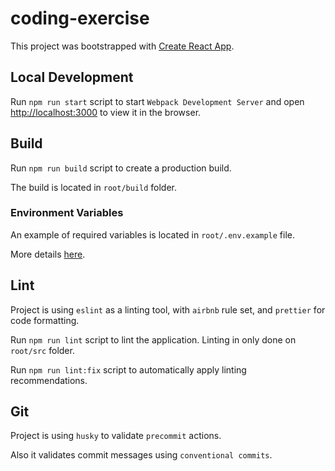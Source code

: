 # coding-exercise

This project was bootstrapped with [Create React App](https://github.com/facebook/create-react-app).

## Local Development

Run `npm run start` script to start `Webpack Development Server` and open [http://localhost:3000](http://localhost:3000) to view it in the browser.

## Build

Run `npm run build` script to create a production build.

The build is located in `root/build` folder.

### Environment Variables

An example of required variables is located in `root/.env.example` file.

More details [here](https://create-react-app.dev/docs/adding-custom-environment-variables/#adding-development-environment-variables-in-env).

## Lint

Project is using `eslint` as a linting tool, with `airbnb` rule set, and `prettier` for code formatting.

Run `npm run lint` script to lint the application. Linting in only done on `root/src` folder.

Run `npm run lint:fix` script to automatically apply linting recommendations.

## Git

Project is using `husky` to validate `precommit` actions.

Also it validates commit messages using `conventional commits`.
